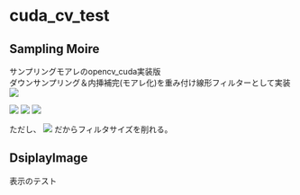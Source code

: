 # cuda_cv_test

## Sampling Moire
サンプリングモアレのopencv_cuda実装版 \
ダウンサンプリング＆内挿補完(モアレ化)を重み付け線形フィルターとして実装 \
<image src="https://latex.codecogs.com/svg.image?moire(x)=\sum_{k=-n}^{n}&space;image(x&plus;k)\bullet&space;w(k)\bullet&space;\exp\left&space;(&space;\frac{-2\pi&space;k}{n}i&space;\right&space;)&space;\\"/>

<image src="https://latex.codecogs.com/svg.image?moire(x)_{re}=\sum_{k=-n}^{n}&space;image(x&plus;k)\bullet&space;w(k)\bullet&space;\cos\left&space;(&space;\frac{-2\pi&space;k}{n}&space;\right&space;)&space;\\"/>

<image src="https://latex.codecogs.com/svg.image?moire(x)_{im}=\sum_{k=-n}^{n}&space;image(x&plus;k)\bullet&space;w(k)\bullet&space;\sin\left&space;(&space;\frac{-2\pi&space;k}{n}&space;\right&space;)&space;\\"/>

<image src="https://latex.codecogs.com/svg.image?w(k)=n-|k|"/>

ただし、
<image src="https://latex.codecogs.com/svg.image?w(n)=w(-n)=0&space;&space;"/>
だからフィルタサイズを削れる。

## DsiplayImage
表示のテスト

